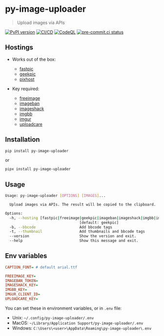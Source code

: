 # py-image-uploader

> Upload images via APIs

[![PyPI version](https://img.shields.io/pypi/v/py-image-uploader)](https://pypi.org/project/py-image-uploader)
[![CI/CD](https://github.com/DeadNews/py-image-uploader/actions/workflows/python-app.yml/badge.svg)](https://github.com/DeadNews/py-image-uploader/actions/workflows/python-app.yml)
[![CodeQL](https://github.com/DeadNews/py-image-uploader/actions/workflows/python-codeql.yml/badge.svg)](https://github.com/DeadNews/py-image-uploader/actions/workflows/python-codeql.yml)
[![pre-commit.ci status](https://results.pre-commit.ci/badge/github/DeadNews/py-image-uploader/main.svg)](https://results.pre-commit.ci/latest/github/DeadNews/py-image-uploader/main)

## Hostings

- Works out of the box:

  - [fastpic](https://fastpic.org/)
  - [geekpic](https://geekpic.net/)
  - [pixhost](https://pixhost.to/)

- Key required:

  - [freeimage](https://freeimage.host/)
  - [imageban](https://imageban.ru/)
  - [imageshack](https://imageshack.us/)
  - [imgbb](https://imgbb.com/)
  - [imgur](https://imgur.com/)
  - [uploadcare](https://uploadcare.com/)

## Installation

```sh
pip install py-image-uploader
```

or

```sh
pipx install py-image-uploader
```

## Usage

```sh
Usage: py-image-uploader [OPTIONS] [IMAGES]...

  Upload images via APIs. The result will be copied to the clipboard.

Options:
  -h, --hosting [fastpic|freeimage|geekpic|imageban|imageshack|imgbb|imgur|pixhost|uploadcare]
                                  [default: geekpic]
  -b, --bbcode                    Add bbcode tags
  -t, --thumbnail                 Add thumbnails and bbcode tags
  --version                       Show the version and exit.
  --help                          Show this message and exit.
```

## Env variables

```ini
CAPTION_FONT= # default arial.ttf

FREEIMAGE_KEY=
IMAGEBAN_TOKEN=
IMAGESHACK_KEY=
IMGBB_KEY=
IMGUR_CLIENT_ID=
UPLOADCARE_KEY=
```

You can set these in environment variables, or in `.env` file:

- Unix: `~/.config/py-image-uploader/.env`
- MacOS: `~/Library/Application Support/py-image-uploader/.env`
- Windows: `C:\Users\<user>\AppData\Roaming\py-image-uploader\.env`
